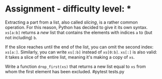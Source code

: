 # Assignment - difficulty level: *

Extracting a part from a list, also called *slicing*, is a rather common operation.
For this reason, Python has decided to give it its own syntax.
`xs[a:b]` returns a *new* list that contains the elements with indices `a` to (but not including) `b`.

If the slice reaches until the end of the list, you can omit the second index: `xs[a:]`.
Similarly, you can write `xs[:b]` instead of `xs[0:b]`.
`xs[:]` is also valid: it takes a slice of the entire list, meaning it's making a copy of `xs`.

Write a function `drop_first(xs)` that returns a new list equal to `xs` from whom the first element has been excluded.
#pytest tests.py